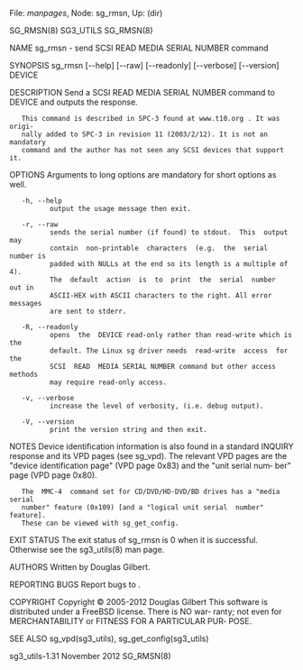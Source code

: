 File: *manpages*,  Node: sg_rmsn,  Up: (dir)

SG_RMSN(8)                         SG3_UTILS                        SG_RMSN(8)



NAME
       sg_rmsn - send SCSI READ MEDIA SERIAL NUMBER command

SYNOPSIS
       sg_rmsn [--help] [--raw] [--readonly] [--verbose] [--version] DEVICE

DESCRIPTION
       Send  a SCSI READ MEDIA SERIAL NUMBER command to DEVICE and outputs the
       response.

       This command is described in SPC-3 found at www.t10.org . It was origi‐
       nally added to SPC-3 in revision 11 (2003/2/12). It is not an mandatory
       command and the author has not seen any SCSI devices that support it.

OPTIONS
       Arguments to long options are mandatory for short options as well.

       -h, --help
              output the usage message then exit.

       -r, --raw
              sends the serial number (if found) to stdout.  This  output  may
              contain  non-printable  characters  (e.g.  the  serial number is
              padded with NULLs at the end so its length is a multiple of  4).
              The  default  action  is  to  print  the  serial  number  out in
              ASCII-HEX with ASCII characters to the right. All error messages
              are sent to stderr.

       -R, --readonly
              opens  the  DEVICE read-only rather than read-write which is the
              default. The Linux sg driver needs  read-write  access  for  the
              SCSI  READ  MEDIA SERIAL NUMBER command but other access methods
              may require read-only access.

       -v, --verbose
              increase the level of verbosity, (i.e. debug output).

       -V, --version
              print the version string and then exit.

NOTES
       Device identification information is also found in a  standard  INQUIRY
       response and its VPD pages (see sg_vpd). The relevant VPD pages are the
       "device identification page" (VPD page 0x83) and the "unit serial  num‐
       ber" page (VPD page 0x80).

       The  MMC-4  command set for CD/DVD/HD-DVD/BD drives has a "media serial
       number" feature (0x109) [and a "logical unit serial  number"  feature].
       These can be viewed with sg_get_config.

EXIT STATUS
       The  exit  status  of sg_rmsn is 0 when it is successful. Otherwise see
       the sg3_utils(8) man page.

AUTHORS
       Written by Douglas Gilbert.

REPORTING BUGS
       Report bugs to <dgilbert at interlog dot com>.

COPYRIGHT
       Copyright © 2005-2012 Douglas Gilbert
       This software is distributed under a FreeBSD license. There is NO  war‐
       ranty;  not  even  for MERCHANTABILITY or FITNESS FOR A PARTICULAR PUR‐
       POSE.

SEE ALSO
       sg_vpd(sg3_utils), sg_get_config(sg3_utils)



sg3_utils-1.31                   November 2012                      SG_RMSN(8)
